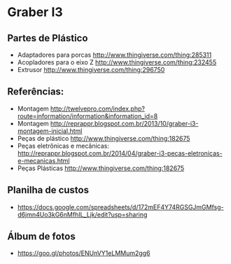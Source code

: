 # Graber I3

## Partes de Plástico 

* Adaptadores para porcas http://www.thingiverse.com/thing:285311 
* Acopladores para o eixo Z http://www.thingiverse.com/thing:232455
* Extrusor http://www.thingiverse.com/thing:296750

## Referências:

* Montagem http://twelvepro.com/index.php?route=information/information&information_id=8 
* Montagem http://reprappr.blogspot.com.br/2013/10/graber-i3-montagem-inicial.html
* Peças de plástico http://www.thingiverse.com/thing:182675
* Peças eletrônicas e mecânicas: http://reprappr.blogspot.com.br/2014/04/graber-i3-pecas-eletronicas-e-mecanicas.html 
* Peças Plásticas http://www.thingiverse.com/thing:182675 

## Planilha de custos

* https://docs.google.com/spreadsheets/d/172mEF4Y74RGSGJmGMfsg-d6jmn4Uo3kG6nMfhIL_Ljk/edit?usp=sharing 


## Álbum de fotos

* https://goo.gl/photos/ENUnVY1eLMMum2gg6



